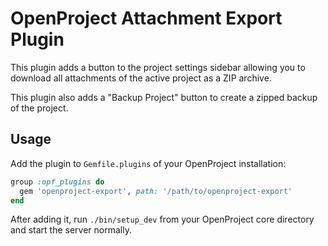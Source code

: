 # OpenProject Attachment Export Plugin

This plugin adds a button to the project settings sidebar allowing you to download all attachments of the active project as a ZIP archive.

This plugin also adds a "Backup Project" button to create a zipped backup of the project.
## Usage

Add the plugin to `Gemfile.plugins` of your OpenProject installation:

```ruby
group :opf_plugins do
  gem 'openproject-export', path: '/path/to/openproject-export'
end
```

After adding it, run `./bin/setup_dev` from your OpenProject core directory and start the server normally.


